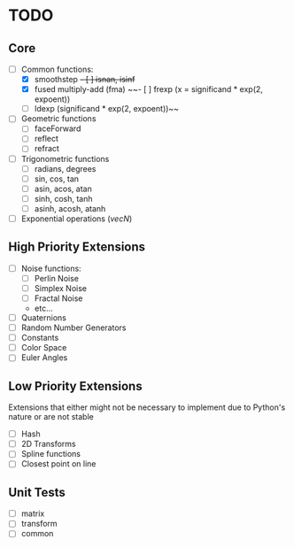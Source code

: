# TODO

## Core
- [ ] Common functions:
    - [x] smoothstep
    ~~- [ ] isnan, isinf~~
    - [x] fused multiply-add (fma)
    ~~- [ ] frexp (x = significand * exp(2, expoent))
    - [ ] ldexp (significand * exp(2, expoent))~~
- [ ] Geometric functions
    - [ ] faceForward
    - [ ] reflect
    - [ ] refract
- [ ] Trigonometric functions
    - [ ] radians, degrees
    - [ ] sin, cos, tan
    - [ ] asin, acos, atan
    - [ ] sinh, cosh, tanh
    - [ ] asinh, acosh, atanh
- [ ] Exponential operations (_vecN_)

## High Priority Extensions
- [ ] Noise functions:
    - [ ] Perlin Noise
    - [ ] Simplex Noise
    - [ ] Fractal Noise
    - etc...
- [ ] Quaternions
- [ ] Random Number Generators
- [ ] Constants
- [ ] Color Space
- [ ] Euler Angles

## Low Priority Extensions
Extensions that either might not be necessary to implement due to Python's nature or are not stable

- [ ] Hash
- [ ] 2D Transforms
- [ ] Spline functions
- [ ] Closest point on line

## Unit Tests
- [ ] matrix
- [ ] transform
- [ ] common

